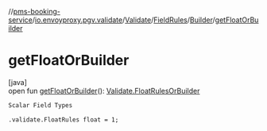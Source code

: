 //[pms-booking-service](../../../../../index.md)/[io.envoyproxy.pgv.validate](../../../index.md)/[Validate](../../index.md)/[FieldRules](../index.md)/[Builder](index.md)/[getFloatOrBuilder](get-float-or-builder.md)

# getFloatOrBuilder

[java]\
open fun [getFloatOrBuilder](get-float-or-builder.md)(): [Validate.FloatRulesOrBuilder](../../-float-rules-or-builder/index.md)

```kotlin
Scalar Field Types

```
`.validate.FloatRules float = 1;`
